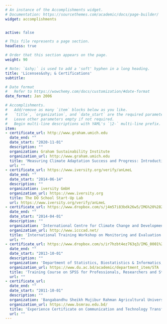 ```yaml
---
# An instance of the Accomplishments widget.
# Documentation: https://sourcethemes.com/academic/docs/page-builder/
widget: accomplishments


active: false

# This file represents a page section.
headless: true

# Order that this section appears on the page.
weight: 90

# Note: `&shy;` is used to add a 'soft' hyphen in a long heading.
title: 'Licenses&shy; & Certifications'
subtitle:

# Date format
#   Refer to https://wowchemy.com/docs/customization/#date-format
date_format: Jan 2006

# Accomplishments.
#   Add/remove as many `item` blocks below as you like.
#   `title`, `organization`, and `date_start` are the required parameters.
#   Leave other parameters empty if not required.
#   Begin multi-line descriptions with YAML's `|2-` multi-line prefix.
item:
- certificate_url: http://www.graham.umich.edu
  date_end: ""
  date_start: "2020-11-01"
  description: ""
  organization: Graham Sustainability Institute 
  organization_url: http://www.graham.umich.edu
  title: 'Measuring Climate Adaptation Success and Progress: Introduction to the Resilience Metrics'
  url: ""
- certificate_url: https://www.iversity.org/verify/anLmeL
  date_end: ""
  date_start: "2014-06-14"
  description: ""
  organization: iversity GmbH
  organization_url: https://www.iversity.org
  title: The DO School Start-Up Lab
  url: https://www.iversity.org/verify/anLmeL
- certificate_url: https://www.dropbox.com/s/j4m57i83bdk26w5/IMG%20%282%29.jpg
  date_end: ""
  date_start: "2014-04-01"
  description: ""
  organization: 'International Centre for Climate Change and Development (ICCCAD)'
  organization_url: http://www.icccad.net/
  title: 'International Training Workshop on Monitoring and Evaluation (M&E) for Community Based Adaptation (CBA)'
  url: ""
- certificate_url: https://www.dropbox.com/s/ir7hzbt4ez763q3/IMG_0001%20%282%29.jpg
  date_end: ""
  date_start: "2013-10-01"
  description: ""
  organization: 'Department of Statistics, Biostatistics & Informatics, University of Dhaka, Bangladesh'
  organization_url: https://www.du.ac.bd/academic/department_item/STA
  title: 'Training Course on SPSS for Professionals, Researchers and Students'
  url: ""
- certificate_url: 
  date_end: ""
  date_start: "2011-10-01"
  description: ""
  organization: 'Bangabandhu Sheikh Mujibur Rahman Agricultural University'
  organization_url: https://www.bsmrau.edu.bd/
  title: 'Experience Certificate on Communication and Technology Transfer'
  url: ""
---
```


